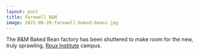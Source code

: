 ```yaml
---
layout: post
title: Farewell B&M
image: 2022-08-20-farewell-baked-beans.jpg
---
```


The B&M Baked Bean factory has been shuttered to make room for the
new, truly sprawling, [Roux Institute](https://www.rouxcampusportland.org/) campus. 
